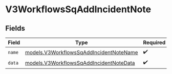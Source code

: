 # V3WorkflowsSqAddIncidentNote


## Fields

| Field                                                                                    | Type                                                                                     | Required                                                                                 | Description                                                                              |
| ---------------------------------------------------------------------------------------- | ---------------------------------------------------------------------------------------- | ---------------------------------------------------------------------------------------- | ---------------------------------------------------------------------------------------- |
| `name`                                                                                   | [models.V3WorkflowsSqAddIncidentNoteName](../models/v3workflowssqaddincidentnotename.md) | :heavy_check_mark:                                                                       | N/A                                                                                      |
| `data`                                                                                   | [models.V3WorkflowsSqAddIncidentNoteData](../models/v3workflowssqaddincidentnotedata.md) | :heavy_check_mark:                                                                       | N/A                                                                                      |